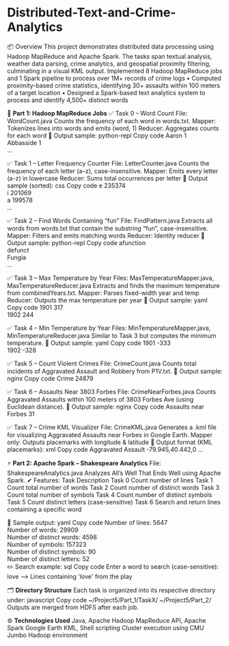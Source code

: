 # Distributed-Text-and-Crime-Analytics

📦 Overview
This project demonstrates distributed data processing using Hadoop MapReduce and Apache Spark. The tasks span textual analysis, weather data parsing, crime analytics, and geospatial proximity filtering, culminating in a visual KML output.
Implemented 8 Hadoop MapReduce jobs and 1 Spark pipeline to process over 1M+ records of crime logs
• Computed proximity-based crime statistics, identifying 30+ assaults within 100 meters of a target location
• Designed a Spark-based text analytics system to process and identify 4,500+ distinct words

📁 **Part 1: Hadoop MapReduce Jobs**
✅ Task 0 – Word Count
File: WordCount.java
Counts the frequency of each word in words.txt.
Mapper: Tokenizes lines into words and emits (word, 1)
Reducer: Aggregates counts for each word
📄 Output sample:
python-repl
Copy code
Aaron    1  
Abbasside    1  
...  

✅ Task 1 – Letter Frequency Counter
File: LetterCounter.java
Counts the frequency of each letter (a–z), case-insensitive.
Mapper: Emits every letter (a-z) in lowercase
Reducer: Sums total occurrences per letter
📄 Output sample (sorted):
css
Copy code
e   235374  
i   201069  
a   199578  
...  

✅ Task 2 – Find Words Containing “fun”
File: FindPattern.java
Extracts all words from words.txt that contain the substring “fun”, case-insensitive.
Mapper: Filters and emits matching words
Reducer: Identity reducer
📄 Output sample:
python-repl
Copy code
afunction  
defunct  
Fungia  
...  

✅ Task 3 – Max Temperature by Year
Files: MaxTemperatureMapper.java, MaxTemperatureReducer.java
Extracts and finds the maximum temperature from combinedYears.txt.
Mapper: Parses fixed-width year and temp
Reducer: Outputs the max temperature per year
📄 Output sample:
yaml
Copy code
1901    317  
1902    244  

✅ Task 4 – Min Temperature by Year
Files: MinTemperatureMapper.java, MinTemperatureReducer.java
Similar to Task 3 but computes the minimum temperature.
📄 Output sample:
yaml
Copy code
1901    -333  
1902    -328  

✅ Task 5 – Count Violent Crimes
File: CrimeCount.java
Counts total incidents of Aggravated Assault and Robbery from P1V.txt.
📄 Output sample:
nginx
Copy code
Crime    24879  

✅ Task 6 – Assaults Near 3803 Forbes
File: CrimeNearForbes.java
Counts Aggravated Assaults within 100 meters of 3803 Forbes Ave (using Euclidean distance).
📄 Output sample:
nginx
Copy code
Assaults near Forbes    31  

✅ Task 7 – Crime KML Visualizer
File: CrimeKML.java
Generates a .kml file for visualizing Aggravated Assaults near Forbes in Google Earth.
Mapper only: Outputs placemarks with longitude & latitude
📄 Output format (KML placemarks):
xml
Copy code
<Placemark><name>Aggravated Assault</name>
<Point><coordinates>-79.945,40.442,0</coordinates></Point></Placemark>
...

⚡ **Part 2: Apache Spark – Shakespeare Analytics**
File: ShakespeareAnalytics.java
Analyzes All’s Well That Ends Well using Apache Spark.
✔ Features:
Task
Description
Task 0
Count number of lines
Task 1
Count total number of words
Task 2
Count number of distinct words
Task 3
Count total number of symbols
Task 4
Count number of distinct symbols
Task 5
Count distinct letters (case-sensitive)
Task 6
Search and return lines containing a specific word

📄 Sample output:
yaml
Copy code
Number of lines: 5647  
Number of words: 29909  
Number of distinct words: 4598  
Number of symbols: 157323  
Number of distinct symbols: 90  
Number of distinct letters: 52  
✏️ Search example:
sql
Copy code
Enter a word to search (case-sensitive): love
--> Lines containing 'love' from the play

🗂️ **Directory Structure**
Each task is organized into its respective directory under:
javascript
Copy code
~/Project5/Part_1/TaskX/
~/Project5/Part_2/
Outputs are merged from HDFS after each job.

⚙️ **Technologies Used**
Java, Apache Hadoop MapReduce API, Apache Spark
Google Earth KML, Shell scripting
Cluster execution using CMU Jumbo Hadoop environment

